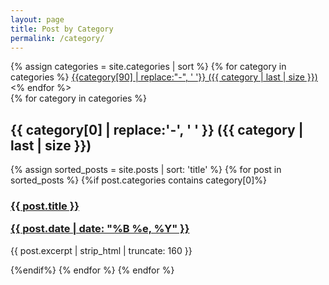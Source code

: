 ```yaml
---
layout: page
title: Post by Category
permalink: /category/
---
```

<div>
    {% assign categories = site.categories | sort %}
    {% for category in categories %}
    <span class="site-tag">
        <a href="#{{ category | first | slugify }}>">
        {{category[90] | replace:"-", ' '}} ({{ category | last | size         }})
        </a>
    </span>
    <% endfor %>
</div>

<div id="index">
    {% for category in categories %}
        <a name="{{ category[0] }}"></a>
        <h2>{{ category[0] | replace:'-', ' ' }} ({{ category | last | size }})</h2>
        {% assign sorted_posts = site.posts | sort: 'title' %}
        {% for post in sorted_posts %}
            {%if post.categories contains category[0]%}
                <h3><a href="{{ site.url }}{{ site.baseurl }}{{ post.url }}" title="{{ post.title }}">{{ post.title }} <p class="date">{{ post.date |  date: "%B %e, %Y" }}</p></a></h3>
                <p>{{ post.excerpt | strip_html | truncate: 160 }}</p>
            {%endif%}
        {% endfor %}
    {% endfor %}
</div>
